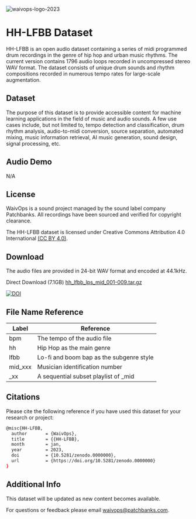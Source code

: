 
![waivops-logo-2023](https://user-images.githubusercontent.com/115654234/213008369-a3a3cc5b-498d-47ea-bd36-4569ce6c4e51.png)
# HH-LFBB Dataset
HH-LFBB is an open audio dataset containing a series of midi programmed drum recordings in the genre of hip hop and urban music rhythms. The current version contains 1796 audio loops recorded in uncompressed stereo WAV format. The dataset consists of unique drum sounds and rhythm compositions recorded in numerous tempo rates for large-scale augmentation.
## Dataset

The purpose of this dataset is to provide accessible content for machine learning applications in the field of music and audio sounds. A few use cases include, but not limited to, tempo detection and classification, drum rhythm analysis, audio-to-midi conversion, source separation, automated mixing, music information retrieval, AI music generation, sound design, signal processing, etc.


## Audio Demo

N/A


## License

WaivOps is a sound project managed by the sound label company Patchbanks. All recordings have been sourced and verified for copyright clearance.

The HH-LFBB dataset is licensed under Creative Commons Attribution 4.0 International [(CC BY 4.0)](https://creativecommons.org/licenses/by/4.0/).
## Download

The audio files are provided in 24-bit WAV format and encoded at 44.1kHz.

Direct Download (7.1GB) [hh_lfbb_lps_mid_001-009.tar.gz](https://linktodocumentation)

[![DOI](https://zenodo.org/badge/DOI/10.5281/zenodo.7523435.svg)](https://doi.org/10.5281/zenodo.7523435)
## File Name Reference

| Label             | Reference                                                                |
| ----------------- | ------------------------------------------------------------------ |
| bpm  |The tempo of the audio file|
| hh |Hip Hop as the main genre|
| lfbb |Lo-fi and boom bap as the subgenre style|
| mid_xxx |Musician identification number|
| _xx |A sequential subset playlist of _mid|
## Citations

Please cite the following reference if you have used this dataset for your research or project:
```bash
@misc{HH-LFBB,
  author       = {WaivOps},
  title        = {{HH-LFBB},
  month        = jan,
  year         = 2023,
  doi          = {10.5281/zenodo.0000000},
  url          = {https://doi.org/10.5281/zenodo.0000000}
}
```


## Additional Info

This dataset will be updated as new content becomes available. 

For questions or feedback please email waivops@patchbanks.com.

